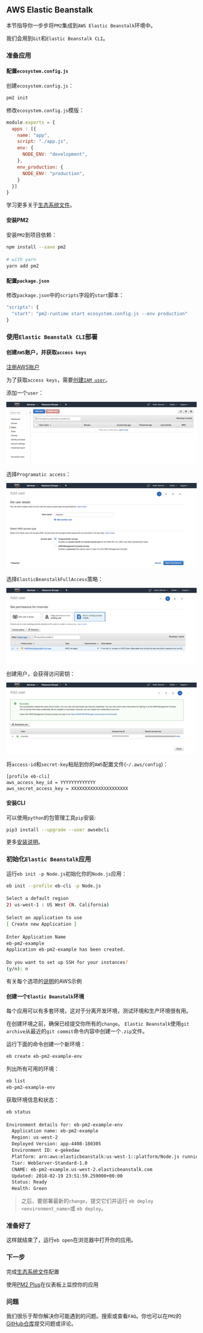 ## AWS Elastic Beanstalk

本节指导你一步步将`PM2`集成到`AWS Elastic Beanstalk`环境中。

我们会用到`Git`和`Elastic Beanstalk CLI`。

### 准备应用
#### 配置`ecosystem.config.js`
创建`ecosystem.config.js`：
```bash
pm2 init
```

修改`ecosystem.config.js`模版：
```javascript
module.exports = {
  apps : [{
    name: "app",
    script: "./app.js",
    env: {
      NODE_ENV: "development",
    },
    env_production: {
      NODE_ENV: "production",
    }
  }]
}
```

学习更多关于[生态系统文件](../guide/ecosystem_file.md)。

#### 安装PM2

安装`PM2`到项目依赖：
```bash
npm install --save pm2

# with yarn
yarn add pm2
```

#### 配置`package.json`
修改`package.json`中的`scripts`字段的`start`脚本：
```javascript
"scripts": {
  "start": "pm2-runtime start ecosystem.config.js --env production"
}
```

### 使用`Elastic Beanstalk CLI`部署
#### 创建`AWS`账户，并获取`access keys`
[注册AWS账户](https://console.aws.amazon.com/elasticbeanstalk/home)

为了获取`access keys`，需要[创建`IAM user`](https://console.aws.amazon.com/iam/home#/home)。

添加一个`user`：

![创建一个IAM user](../img/IAM-add.png)

选择`Programatic access`：

![选择Programatic access](../img/IAM-prog.png)

选择`ElasticBeanstalkFullAccess`策略：

![选择策略](../img/IAM-strat.png)

创建用户，会获得访问密钥：

![访问密钥](../img/IAM-creds.png)

将`access-id`和`secret-key`粘贴到你的`AWS`配置文件(`~/.aws/config`)：

```Vim
[profile eb-cli]
aws_access_key_id = YYYYYYYYYYYYY
aws_secret_access_key = XXXXXXXXXXXXXXXXXXXXX
```

#### 安装CLI

可以使用`python`的包管理工具`pip`安装:

```bash
pip3 install --upgrade --user awsebcli
```

更多[安装说明](http://docs.aws.amazon.com/elasticbeanstalk/latest/dg/eb-cli3.html)。

### 初始化`Elastic Beanstalk`应用

运行`eb init -p Node.js`初始化你的`Node.js`应用：

```bash
eb init --profile eb-cli -p Node.js

Select a default region
2) us-west-1 : US West (N. California)

Select an application to use
[ Create new Application ]

Enter Application Name
eb-pm2-example
Application eb-pm2-example has been created.

Do you want to set up SSH for your instances?
(y/n): n
```

有关每个选项的[说明](https://docs.aws.amazon.com/elasticbeanstalk/latest/dg/create_deploy_nodejs_express.html)的AWS示例

#### 创建一个`Elastic Beanstalk`环境

每个应用可以有多套环境，这对于分离开发环境，测试环境和生产环境很有用。

在创建环境之前，确保已经提交你所有的`change`。 `Elastic Beanstalk`使用`git archive`从最近的`git commit`命令内容中创建一个`.zip`文件。

运行下面的命令创建一个新环境：
```bash
eb create eb-pm2-example-env
```

列出所有可用的环境：
```bash
eb list
eb-pm2-example-env
```

获取环境信息和状态：
```bash
eb status

Environment details for: eb-pm2-example-env
  Application name: eb-pm2-example
  Region: us-west-2
  Deployed Version: app-4408-180305
  Environment ID: e-gekedaw
  Platform: arn:aws:elasticbeanstalk:us-west-1::platform/Node.js running on 64bit Amazon Linux/4.4.5
  Tier: WebServer-Standard-1.0
  CNAME: eb-pm2-example.us-west-2.elasticbeanstalk.com
  Updated: 2018-02-19 23:51:59.259000+00:00
  Status: Ready
  Health: Green
```

> 之后，要部署最新的`change`，提交它们并运行 `eb deploy <environment_name>`或 `eb deploy`。


### 准备好了

这样就结束了，运行`eb open`在浏览器中打开你的应用。

### 下一步

完成[生态系统文件](../guide/ecosystem-file.md)配置

使用[PM2 Plus](https://pm2.io/doc/en/plus/integration/elastic-beanstalk/)在仪表板上监控你的应用

### 问题
我们很乐于帮你解决你可能遇到的问题。搜索或查看`FAQ`。你也可以在`PM2`的[GitHub仓库](https://github.com/Unitech/pm2/issues)提交问题或评论。